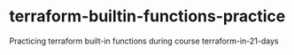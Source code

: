 # terraform-builtin-functions-practice
Practicing terraform built-in functions during course terraform-in-21-days
